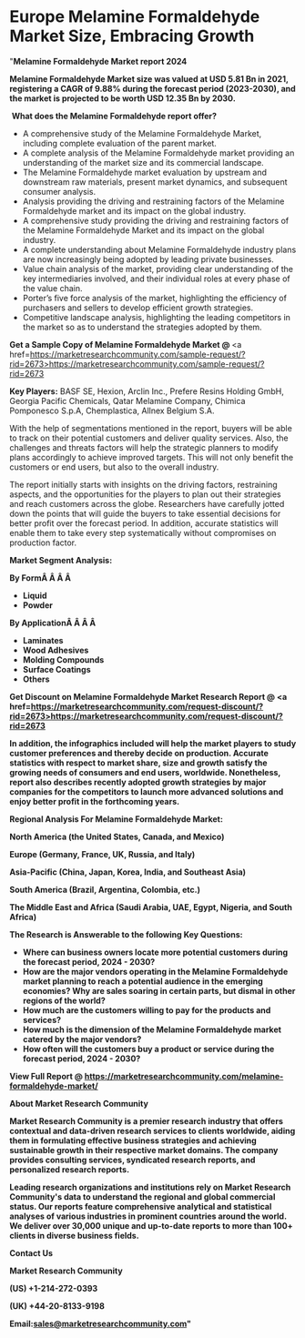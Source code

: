 # Europe Melamine Formaldehyde Market Size, Embracing Growth
"<strong>Melamine Formaldehyde Market report 2024</strong>

<strong>Melamine Formaldehyde Market size was valued at USD 5.81 Bn in 2021, registering a CAGR of 9.88% during the forecast period (2023-2030), and the market is projected to be worth USD 12.35 Bn by 2030.</strong>

 <strong><b>What does the Melamine Formaldehyde report offer?</b></strong>
<ul>
  <li>A comprehensive study of the Melamine Formaldehyde Market, including complete evaluation of the parent market.</li>
  <li>A complete analysis of the Melamine Formaldehyde market providing an understanding of the market size and its commercial landscape.</li>
  <li>The Melamine Formaldehyde market evaluation by upstream and downstream raw materials, present market dynamics, and subsequent consumer analysis.</li>
  <li>Analysis providing the driving and restraining factors of the Melamine Formaldehyde market and its impact on the global industry.</li>
  <li>A comprehensive study providing the driving and restraining factors of the Melamine Formaldehyde Market and its impact on the global industry.</li>
  <li>A complete understanding about Melamine Formaldehyde industry plans are now increasingly being adopted by leading private businesses.</li>
  <li>Value chain analysis of the market, providing clear understanding of the key intermediaries involved, and their individual roles at every phase of the value chain.</li>
  <li>Porter’s five force analysis of the market, highlighting the efficiency of purchasers and sellers to develop efficient growth strategies.</li>
  <li>Competitive landscape analysis, highlighting the leading competitors in the market so as to understand the strategies adopted by them.</li>
</ul>

<strong>Get a Sample Copy of Melamine Formaldehyde Market @ </strong><a href=https://marketresearchcommunity.com/sample-request/?rid=2673><u>https://marketresearchcommunity.com/sample-request/?rid=2673</u></a>

<strong>Key Players:</strong> 
BASF SE, Hexion, Arclin Inc., Prefere Resins Holding GmbH, Georgia Pacific Chemicals, Qatar Melamine Company, Chimica Pomponesco S.p.A, Chemplastica, Allnex Belgium S.A.

With the help of segmentations mentioned in the report, buyers will be able to track on their potential customers and deliver quality services. Also, the challenges and threats factors will help the strategic planners to modify plans accordingly to achieve improved targets. This will not only benefit the customers or end users, but also to the overall industry.

The report initially starts with insights on the driving factors, restraining aspects, and the opportunities for the players to plan out their strategies and reach customers across the globe. Researchers have carefully jotted down the points that will guide the buyers to take essential decisions for better profit over the forecast period. In addition, accurate statistics will enable them to take every step systematically without compromises on production factor.

<strong>Market Segment Analysis:</strong>

</h4>
<strong><strong>By FormÂ Â Â Â  </strong></h4>
<ul>
 	<li>Liquid</li>
 	<li>Powder</li>
</ul>
<strong><strong>By ApplicationÂ Â Â Â  </strong></h4>
<ul>
 	<li>Laminates</li>
 	<li>Wood Adhesives</li>
 	<li>Molding Compounds</li>
 	<li>Surface Coatings</li>
 	<li>Others</li>
</ul>

<strong>Get Discount on Melamine Formaldehyde Market Research Report @ </b></strong><a href=https://marketresearchcommunity.com/request-discount/?rid=2673><u>https://marketresearchcommunity.com/request-discount/?rid=2673</u></a>

In addition, the infographics included will help the market players to study customer preferences and thereby decide on production. Accurate statistics with respect to market share, size and growth satisfy the growing needs of consumers and end users, worldwide. Nonetheless, report also describes recently adopted growth strategies by major companies for the competitors to launch more advanced solutions and enjoy better profit in the forthcoming years.

<strong>Regional Analysis For Melamine Formaldehyde Market:</strong>

<strong>North America</strong> (the United States, Canada, and Mexico)

<strong>Europe</strong> (Germany, France, UK, Russia, and Italy)

<strong>Asia-Pacific</strong> (China, Japan, Korea, India, and Southeast Asia)

<strong>South America</strong> (Brazil, Argentina, Colombia, etc.)

<strong>The Middle East and Africa</strong> (Saudi Arabia, UAE, Egypt, Nigeria, and South Africa)

<strong>The Research is Answerable to the following Key Questions:</strong>
<ul>
 	<li>Where can business owners locate more potential customers during the forecast period, 2024 - 2030?</li>
 	<li>How are the major vendors operating in the Melamine Formaldehyde market planning to reach a potential audience in the emerging economies? Why are sales soaring in certain parts, but dismal in other regions of the world?</li>
 	<li>How much are the customers willing to pay for the products and services?</li>
 	<li>How much is the dimension of the Melamine Formaldehyde market catered by the major vendors?</li>
 	<li>How often will the customers buy a product or service during the forecast period, 2024 - 2030?</li>
</ul>

<strong>View Full Report @</strong> <a href=https://marketresearchcommunity.com/melamine-formaldehyde-market/>https://marketresearchcommunity.com/melamine-formaldehyde-market/</a>

<strong>About Market Research Community</strong>

Market Research Community is a premier research industry that offers contextual and data-driven research services to clients worldwide, aiding them in formulating effective business strategies and achieving sustainable growth in their respective market domains. The company provides consulting services, syndicated research reports, and personalized research reports.

Leading research organizations and institutions rely on Market Research Community's data to understand the regional and global commercial status. Our reports feature comprehensive analytical and statistical analyses of various industries in prominent countries around the world. We deliver over 30,000 unique and up-to-date reports to more than 100+ clients in diverse business fields.

<strong>Contact Us</strong>

<strong>Market Research Community</strong>

(US) +1-214-272-0393

(UK) +44-20-8133-9198

<strong>Email:</strong>sales@marketresearchcommunity.com"

